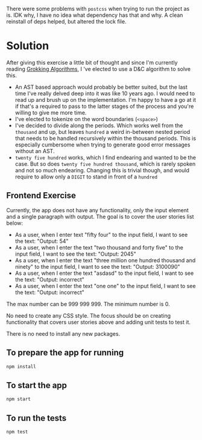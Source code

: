 There were some problems with `postcss` when trying to run the project as is. IDK why, I have no idea what dependency has that and why. A clean reinstall of deps helped, but altered the lock file.

# Solution

After giving this exercise a little bit of thought and since I'm currently reading [Grokking Algorithms](https://www.manning.com/books/grokking-algorithms), I 've elected to use a D&C algorithm to solve this.
* An AST based approach would probably be better suited, but the last time I've really delved deep into it was like 10 years ago. I would need to read up and brush up on the implementation. I'm happy to have a go at it if that's a required to pass to the latter stages of the process and you're willing to give me more time.
* I've elected to tokenize on the word boundaries (`<space>`)
* I've decided to divide along the periods. Which works well from the `thousand` and up, but leaves `hundred` a weird in-between nested period that needs to be handled recursively within the thousand periods. This is especially cumbersome when trying to generate good error messages without an AST.
* `twenty five hundred` works, which I find endearing and wanted to be the case. But so does `twenty five hundred thousand`, which is rarely spoken and not so much endearing. Changing this is trivial though, and would require to allow only a `DIGIT` to stand in front of a `hundred`

## Frontend Exercise

Currently, the app does not have any functionality, only the input element and a single paragraph with output. The goal is to cover the user stories list below:

- As a user, when I enter text "fifty four" to the input field, I want to see the text: "Output: 54"
- As a user, when I enter the text "two thousand and forty five" to the input field, I want to see the text: "Output: 2045"
- As a user, when I enter the text "three million one hundred thousand and ninety" to the input field, I want to see the text: "Output: 3100090"
- As a user, when I enter the text "asdasd" to the input field, I want to see the text: "Output: incorrect"
- As a user, when I enter the text "one one" to the input field, I want to see the text: "Output: incorrect"

The max number can be 999 999 999.
The minimum number is 0.

No need to create any CSS style. The focus should be on creating functionality that covers user stories above and adding unit tests to test it.

There is no need to install any new packages.

## To prepare the app for running

```bash
npm install
```

## To start the app

```bash
npm start
```

## To run the tests

```bash
npm test
```
